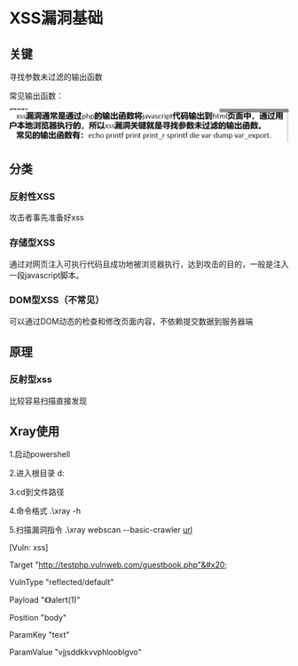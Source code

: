 # XSS漏洞基础

## 关键

寻找参数未过滤的输出函数

常见输出函数：

![常见输出函数](<../.gitbook/assets/image (6).png>)

## 分类

### 反射性XSS

攻击者事先准备好xss

### 存储型XSS

通过对网页注入可执行代码且成功地被浏览器执行，达到攻击的目的，一般是注入一段javascript脚本。

### DOM型XSS（不常见）

可以通过DOM动态的检查和修改页面内容，不依赖提交数据到服务器端

## 原理

### 反射型xss

比较容易扫描直接发现

## Xray使用

1.启动powershell

2.进入根目录 d:

3.cd到文件路径

4.命令格式 .\xray -h

5.扫描漏洞指令 .\xray webscan --basic-crawler [url](http://testphp.vulnweb.com/)



\[Vuln: xss]&#x20;

Target "http://testphp.vulnweb.com/guestbook.php"&#x20;

VulnType "reflected/default"&#x20;

Payload "《》alert(1)"&#x20;

Position "body"&#x20;

ParamKey "text"&#x20;

ParamValue "vjjsddkkvvphlooblgvo"

